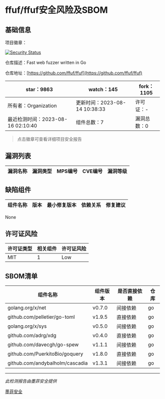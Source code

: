 # ffuf/ffuf安全风险及SBOM

## 基础信息

项目徽章：

[![Security Status](https://www.murphysec.com/platform3/v31/badge/1691512719775916032.svg)](https://www.murphysec.com/console/report/1691512719721390080/1691512719775916032)

仓库描述：Fast web fuzzer written in Go

仓库地址：[https://github.com/ffuf/ffuf](https://github.com/ffuf/ffuf)

| star：9863 | watch：145 | fork：1105 |
| ----------- | -------------- | ------------ |
| 所有者：Organization | 更新时间：2023-08-14 10:38:33 | 许可证：- |
| 最近检测时间：2023-08-16 02:10:40 | 组件总数：7 | 漏洞总数：0 |

> 点击徽章可查看详细项目安全报告



## 漏洞列表

| 漏洞名称 | 漏洞类型 | MPS编号 | CVE编号 | 漏洞等级 |
| ------- | ------ | ------- | ------ | ----- |





## 缺陷组件

| 组件名称 | 版本 | 最小修复版本 | 依赖关系 | 修复建议 |
| -------- | ---- | ------------ | -------- | -------- |
None




## 许可证风险

| 许可证类型 | 相关组件 | 许可证风险 |
| ---------- | -------- | ---------- |
|MIT|1|Low|




## SBOM清单

| 组件名称 | 组件版本 | 是否直接依赖 | 仓库 |
| -------- | -------- | ------------ | ---- |
|golang.org/x/net|v0.7.0|间接依赖|go|
|github.com/pelletier/go-toml|v1.9.5|直接依赖|go|
|golang.org/x/sys|v0.5.0|间接依赖|go|
|github.com/adrg/xdg|v0.4.0|直接依赖|go|
|github.com/davecgh/go-spew|v1.1.1|间接依赖|go|
|github.com/PuerkitoBio/goquery|v1.8.0|直接依赖|go|
|github.com/andybalholm/cascadia|v1.3.1|间接依赖|go|


------

*此检测报告由墨菲安全提供*

[墨菲安全](www.murphysec.com)